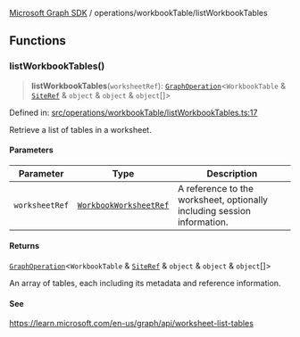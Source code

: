 [Microsoft Graph SDK](../../README.md) / operations/workbookTable/listWorkbookTables

## Functions

### listWorkbookTables()

> **listWorkbookTables**(`worksheetRef`): [`GraphOperation`](../../models/GraphOperation.md#graphoperation)\<`WorkbookTable` & [`SiteRef`](../../models/SiteRef.md#siteref) & `object` & `object` & `object`[]\>

Defined in: [src/operations/workbookTable/listWorkbookTables.ts:17](https://github.com/Future-Secure-AI/microsoft-graph/blob/main/src/operations/workbookTable/listWorkbookTables.ts#L17)

Retrieve a list of tables in a worksheet.

#### Parameters

| Parameter | Type | Description |
| ------ | ------ | ------ |
| `worksheetRef` | [`WorkbookWorksheetRef`](../../models/WorkbookWorksheetRef.md#workbookworksheetref) | A reference to the worksheet, optionally including session information. |

#### Returns

[`GraphOperation`](../../models/GraphOperation.md#graphoperation)\<`WorkbookTable` & [`SiteRef`](../../models/SiteRef.md#siteref) & `object` & `object` & `object`[]\>

An array of tables, each including its metadata and reference information.

#### See

https://learn.microsoft.com/en-us/graph/api/worksheet-list-tables
